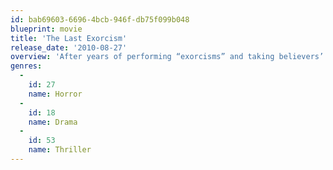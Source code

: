 ```yaml
---
id: bab69603-6696-4bcb-946f-db75f099b048
blueprint: movie
title: 'The Last Exorcism'
release_date: '2010-08-27'
overview: 'After years of performing “exorcisms” and taking believers’ money, Reverend Marcus travels to rural Louisiana with a film crew so he can dispel what he believes is the myth of demonic possession. The dynamic reverend is certain that this will be another routine “exorcism” on a disturbed religious fanatic but instead comes upon the blood-soaked farm of the Sweetzer family and a true evil he would have never thought imaginable.'
genres:
  -
    id: 27
    name: Horror
  -
    id: 18
    name: Drama
  -
    id: 53
    name: Thriller
---
```

